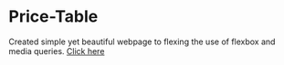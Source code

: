 # Price-Table
Created simple yet beautiful webpage to flexing the use of flexbox and media queries.
[Click here](https://sunnyrana312.github.io/Price-Table/)
